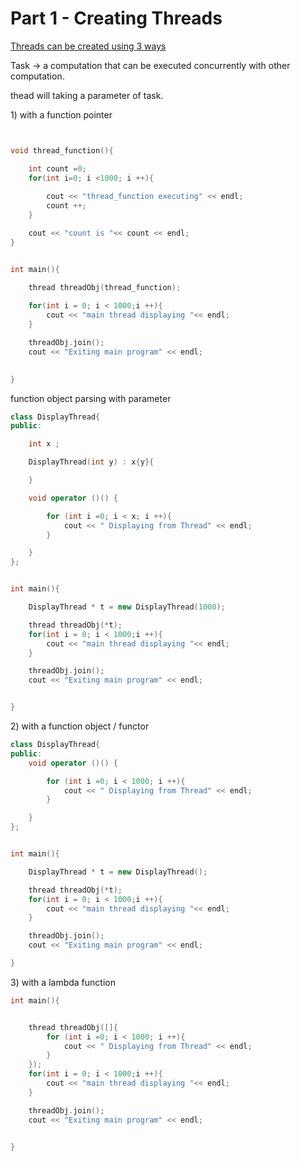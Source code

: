 # Part 1 - Creating Threads



[Threads can be created using 3 ways](https://thispointer.com/c-11-multithreading-part-1-three-different-ways-to-create-threads/)

Task -&gt; a computation that can be executed concurrently with other computation.

thead will taking a parameter of task. 

1\) with a function pointer

```cpp


void thread_function(){

	int count =0;
	for(int i=0; i <1000; i ++){
		
		cout << "thread_function executing" << endl;
		count ++;
	}

	cout << "count is "<< count << endl;
}


int main(){

	thread threadObj(thread_function);
	
	for(int i = 0; i < 1000;i ++){
		cout << "main thread displaying "<< endl;
	}

	threadObj.join();
	cout << "Exiting main program" << endl;
	

}

```

function object parsing with parameter 

```cpp
class DisplayThread{
public:

	int x ;

	DisplayThread(int y) : x{y}{

	}

	void operator ()() {

		for (int i =0; i < x; i ++){
			cout << " Displaying from Thread" << endl;
		}

	}
};


int main(){

	DisplayThread * t = new DisplayThread(1000);

	thread threadObj(*t);
	for(int i = 0; i < 1000;i ++){
		cout << "main thread displaying "<< endl;
	}

	threadObj.join();
	cout << "Exiting main program" << endl;


}

```



2\) with a function object / functor 

```cpp
class DisplayThread{
public:
	void operator ()() {

		for (int i =0; i < 1000; i ++){
			cout << " Displaying from Thread" << endl;
		}

	}
};


int main(){

	DisplayThread * t = new DisplayThread();

	thread threadObj(*t);
	for(int i = 0; i < 1000;i ++){
		cout << "main thread displaying "<< endl;
	}

	threadObj.join();
	cout << "Exiting main program" << endl;

}

```

3\) with a lambda function 

```cpp
int main(){


	thread threadObj([]{
		for (int i =0; i < 1000; i ++){
			cout << " Displaying from Thread" << endl;
		}
	});
	for(int i = 0; i < 1000;i ++){
		cout << "main thread displaying "<< endl;
	}

	threadObj.join();
	cout << "Exiting main program" << endl;


}

```



